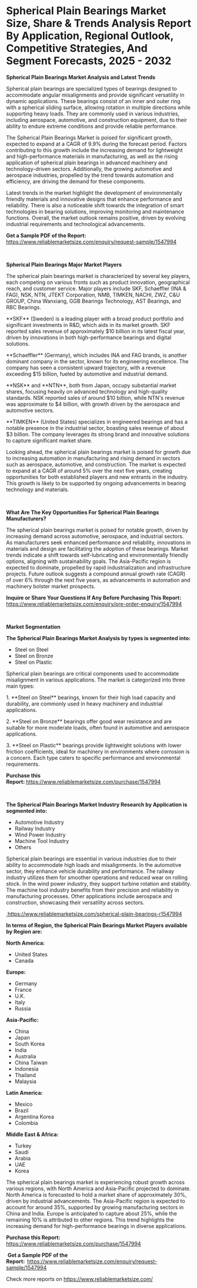 <p><h1>Spherical Plain Bearings Market Size, Share & Trends Analysis Report By Application, Regional Outlook, Competitive Strategies, And Segment Forecasts, 2025 - 2032</h1></p><p><strong>Spherical Plain Bearings Market Analysis and Latest Trends</strong></p>
<p><p>Spherical plain bearings are specialized types of bearings designed to accommodate angular misalignments and provide significant versatility in dynamic applications. These bearings consist of an inner and outer ring with a spherical sliding surface, allowing rotation in multiple directions while supporting heavy loads. They are commonly used in various industries, including aerospace, automotive, and construction equipment, due to their ability to endure extreme conditions and provide reliable performance.</p><p>The Spherical Plain Bearings Market is poised for significant growth, expected to expand at a CAGR of 9.9% during the forecast period. Factors contributing to this growth include the increasing demand for lightweight and high-performance materials in manufacturing, as well as the rising application of spherical plain bearings in advanced machinery and technology-driven sectors. Additionally, the growing automotive and aerospace industries, propelled by the trend towards automation and efficiency, are driving the demand for these components.</p><p>Latest trends in the market highlight the development of environmentally friendly materials and innovative designs that enhance performance and reliability. There is also a noticeable shift towards the integration of smart technologies in bearing solutions, improving monitoring and maintenance functions. Overall, the market outlook remains positive, driven by evolving industrial requirements and technological advancements.</p></p>
<p><strong>Get a Sample PDF of the Report:&nbsp;</strong> <a href="https://www.reliablemarketsize.com/enquiry/request-sample/1547994?utm_campaign=2948&utm_medium=2&utm_source=Github&utm_content=ia&utm_term=10042025&utm_id=spherical-plain-bearings">https://www.reliablemarketsize.com/enquiry/request-sample/1547994</a></p>
<p>&nbsp;</p>
<p><strong>Spherical Plain Bearings Major Market Players</strong></p>
<p><p>The spherical plain bearings market is characterized by several key players, each competing on various fronts such as product innovation, geographical reach, and customer service. Major players include SKF, Schaeffler (INA & FAG), NSK, NTN, JTEKT Corporation, NMB, TIMKEN, NACHI, ZWZ, C&U GROUP, China Wanxiang, GGB Bearings Technology, AST Bearings, and RBC Bearings.</p><p>**SKF** (Sweden) is a leading player with a broad product portfolio and significant investments in R&D, which aids in its market growth. SKF reported sales revenue of approximately $10 billion in its latest fiscal year, driven by innovations in both high-performance bearings and digital solutions.</p><p>**Schaeffler** (Germany), which includes INA and FAG brands, is another dominant company in the sector, known for its engineering excellence. The company has seen a consistent upward trajectory, with a revenue exceeding $15 billion, fueled by automotive and industrial demand.</p><p>**NSK** and **NTN**, both from Japan, occupy substantial market shares, focusing heavily on advanced technology and high-quality standards. NSK reported sales of around $10 billion, while NTN's revenue was approximate to $4 billion, with growth driven by the aerospace and automotive sectors.</p><p>**TIMKEN** (United States) specializes in engineered bearings and has a notable presence in the industrial sector, boasting sales revenue of about $3 billion. The company leverages its strong brand and innovative solutions to capture significant market share.</p><p>Looking ahead, the spherical plain bearings market is poised for growth due to increasing automation in manufacturing and rising demand in sectors such as aerospace, automotive, and construction. The market is expected to expand at a CAGR of around 5% over the next five years, creating opportunities for both established players and new entrants in the industry. This growth is likely to be supported by ongoing advancements in bearing technology and materials.</p></p>
<p>&nbsp;</p>
<p><strong>What Are The Key Opportunities For Spherical Plain Bearings Manufacturers?</strong></p>
<p><p>The spherical plain bearings market is poised for notable growth, driven by increasing demand across automotive, aerospace, and industrial sectors. As manufacturers seek enhanced performance and reliability, innovations in materials and design are facilitating the adoption of these bearings. Market trends indicate a shift towards self-lubricating and environmentally friendly options, aligning with sustainability goals. The Asia-Pacific region is expected to dominate, propelled by rapid industrialization and infrastructure projects. Future outlook suggests a compound annual growth rate (CAGR) of over 6% through the next five years, as advancements in automation and machinery bolster market prospects.</p></p>
<p><strong>Inquire or Share Your Questions If Any Before Purchasing This Report:</strong> <a href="https://www.reliablemarketsize.com/enquiry/pre-order-enquiry/1547994?utm_campaign=2948&utm_medium=2&utm_source=Github&utm_content=ia&utm_term=10042025&utm_id=spherical-plain-bearings">https://www.reliablemarketsize.com/enquiry/pre-order-enquiry/1547994</a></p>
<p>&nbsp;</p>
<p><strong>Market Segmentation</strong></p>
<p><strong>The Spherical Plain Bearings Market Analysis by types is segmented into:</strong></p>
<p><ul><li>Steel on Steel</li><li>Steel on Bronze</li><li>Steel on Plastic</li></ul></p>
<p><p>Spherical plain bearings are critical components used to accommodate misalignment in various applications. The market is categorized into three main types: </p><p>1. **Steel on Steel** bearings, known for their high load capacity and durability, are commonly used in heavy machinery and industrial applications. </p><p>2. **Steel on Bronze** bearings offer good wear resistance and are suitable for more moderate loads, often found in automotive and aerospace applications. </p><p>3. **Steel on Plastic** bearings provide lightweight solutions with lower friction coefficients, ideal for machinery in environments where corrosion is a concern. Each type caters to specific performance and environmental requirements.</p></p>
<p><strong>Purchase this Report:&nbsp;</strong><a href="https://www.reliablemarketsize.com/purchase/1547994?utm_campaign=2948&utm_medium=2&utm_source=Github&utm_content=ia&utm_term=10042025&utm_id=spherical-plain-bearings">https://www.reliablemarketsize.com/purchase/1547994</a></p>
<p>&nbsp;</p>
<p><strong>The Spherical Plain Bearings Market Industry Research by Application is segmented into:</strong></p>
<p><ul><li>Automotive Industry</li><li>Railway Industry</li><li>Wind Power Industry</li><li>Machine Tool Industry</li><li>Others</li></ul></p>
<p><p>Spherical plain bearings are essential in various industries due to their ability to accommodate high loads and misalignments. In the automotive sector, they enhance vehicle durability and performance. The railway industry utilizes them for smoother operations and reduced wear on rolling stock. In the wind power industry, they support turbine rotation and stability. The machine tool industry benefits from their precision and reliability in manufacturing processes. Other applications include aerospace and construction, showcasing their versatility across sectors.</p></p>
<p><a href="https://www.reliablemarketsize.com/spherical-plain-bearings-r1547994?utm_campaign=2948&utm_medium=2&utm_source=Github&utm_content=ia&utm_term=10042025&utm_id=spherical-plain-bearings">&nbsp;https://www.reliablemarketsize.com/spherical-plain-bearings-r1547994</a></p>
<p><strong>In terms of Region, the Spherical Plain Bearings Market Players available by Region are:</strong></p>
<p>
    <p> <strong> North America: </strong>
        <ul>
            <li>United States</li>
            <li>Canada</li>
        </ul>
        </p> 
    <p> <strong> Europe: </strong>
        <ul>
            <li>Germany</li>
            <li>France</li>
            <li>U.K.</li>
            <li>Italy</li>
            <li>Russia</li>
        </ul>
        </p> 
    <p> <strong> Asia-Pacific: </strong>
        <ul>
            <li>China</li>
            <li>Japan</li>
            <li>South Korea</li>
            <li>India</li>
            <li>Australia</li>
            <li>China Taiwan</li>
            <li>Indonesia</li>
            <li>Thailand</li>
            <li>Malaysia</li>
        </ul>
        </p> 
    <p> <strong> Latin America: </strong>
        <ul>
            <li>Mexico</li>
            <li>Brazil</li>
            <li>Argentina Korea</li>
            <li>Colombia</li>
        </ul>
        </p> 
    <p> <strong> Middle East & Africa: </strong>
        <ul>
            <li>Turkey</li>
            <li>Saudi</li>
            <li>Arabia</li>
            <li>UAE</li>
            <li>Korea</li>
        </ul>
    </p>
    </p>
<p><p>The spherical plain bearings market is experiencing robust growth across various regions, with North America and Asia-Pacific projected to dominate. North America is forecasted to hold a market share of approximately 30%, driven by industrial advancements. The Asia-Pacific region is expected to account for around 35%, supported by growing manufacturing sectors in China and India. Europe is anticipated to capture about 25%, while the remaining 10% is attributed to other regions. This trend highlights the increasing demand for high-performance bearings in diverse applications.</p></p>
<p><strong>Purchase this Report: </strong><a href="https://www.reliablemarketsize.com/purchase/1547994?utm_campaign=2948&utm_medium=2&utm_source=Github&utm_content=ia&utm_term=10042025&utm_id=spherical-plain-bearings">https://www.reliablemarketsize.com/purchase/1547994</a></p>
<p>&nbsp;<strong>Get a Sample PDF of the Report:&nbsp;&nbsp;</strong><a href="https://www.reliablemarketsize.com/enquiry/request-sample/1547994?utm_campaign=2948&utm_medium=2&utm_source=Github&utm_content=ia&utm_term=10042025&utm_id=spherical-plain-bearings">https://www.reliablemarketsize.com/enquiry/request-sample/1547994</a></p>
<p><strong></strong></p>
<p>Check more reports on <a href="https://www.reliablemarketsize.com/?utm_campaign=2948&utm_medium=2&utm_source=Github&utm_content=ia&utm_term=10042025&utm_id=spherical-plain-bearings">https://www.reliablemarketsize.com/</a></p>